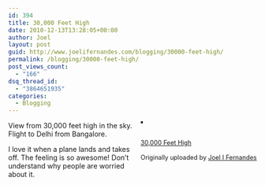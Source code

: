 ```yaml
---
id: 394
title: 30,000 Feet High
date: 2010-12-13T13:28:05+00:00
author: Joel
layout: post
guid: http://www.joelifernandes.com/blogging/30000-feet-high/
permalink: /blogging/30000-feet-high/
post_views_count:
  - "166"
dsq_thread_id:
  - "3864651935"
categories:
  - Blogging
---
```

<div style="float: right; margin-left: 10px; margin-bottom: 10px;">
  <a href="http://www.flickr.com/photos/joelfernandes/5256629179/" title="photo sharing"><img src="http://farm6.static.flickr.com/5046/5256629179_5f55e1c0f3_m.jpg" alt="" style="border: solid 2px #000000;" /></a><br /> <br /> <span style="font-size: 0.9em; margin-top: 0px;"><br /> <a href="http://www.flickr.com/photos/joelfernandes/5256629179/">30,000 Feet High</a><br /> <br /> Originally uploaded by <a href="http://www.flickr.com/people/joelfernandes/">Joel I Fernandes</a><br /> </span>
</div>

View from 30,000 feet high in the sky. Flight to Delhi from Bangalore.

I love it when a plane lands and takes off. The feeling is so awesome! Don&#8217;t understand why people are worried about it.  
<br clear="all" />